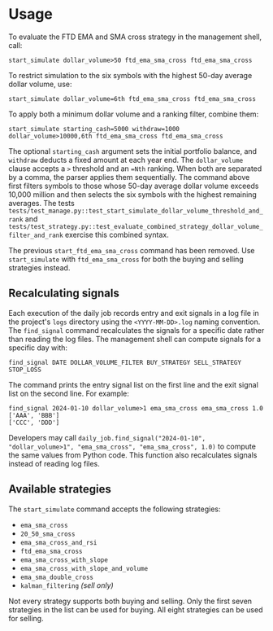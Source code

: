 # Usage

To evaluate the FTD EMA and SMA cross strategy in the management shell, call:

```
start_simulate dollar_volume>50 ftd_ema_sma_cross ftd_ema_sma_cross
```

To restrict simulation to the six symbols with the highest 50-day average dollar
volume, use:

```
start_simulate dollar_volume=6th ftd_ema_sma_cross ftd_ema_sma_cross
```

To apply both a minimum dollar volume and a ranking filter, combine them:

```
start_simulate starting_cash=5000 withdraw=1000 dollar_volume>10000,6th ftd_ema_sma_cross ftd_ema_sma_cross
```

The optional `starting_cash` argument sets the initial portfolio balance, and
`withdraw` deducts a fixed amount at each year end. The `dollar_volume` clause
accepts a `>` threshold and an `=Nth` ranking. When both are separated by a
comma, the parser applies them sequentially. The command above first filters
symbols to those whose 50-day average dollar volume exceeds 10,000 million and
then selects the six symbols with the highest remaining averages. The tests
`tests/test_manage.py::test_start_simulate_dollar_volume_threshold_and_rank` and
`tests/test_strategy.py::test_evaluate_combined_strategy_dollar_volume_filter_and_rank`
exercise this combined syntax.

The previous `start_ftd_ema_sma_cross` command has been removed.
Use `start_simulate` with `ftd_ema_sma_cross` for both the buying and
selling strategies instead.

## Recalculating signals

Each execution of the daily job records entry and exit signals in a log file in
the project's `logs` directory using the `<YYYY-MM-DD>.log` naming convention.
The `find_signal` command recalculates the signals for a specific date rather
than reading the log files. The management shell can compute signals for a
specific day with:

```
find_signal DATE DOLLAR_VOLUME_FILTER BUY_STRATEGY SELL_STRATEGY STOP_LOSS
```

The command prints the entry signal list on the first line and the exit signal
list on the second line. For example:

```
find_signal 2024-01-10 dollar_volume>1 ema_sma_cross ema_sma_cross 1.0
['AAA', 'BBB']
['CCC', 'DDD']
```

Developers may call `daily_job.find_signal("2024-01-10", "dollar_volume>1", "ema_sma_cross", "ema_sma_cross", 1.0)` to compute
the same values from Python code. This function also recalculates signals
instead of reading log files.

## Available strategies

The `start_simulate` command accepts the following strategies:

* `ema_sma_cross`
* `20_50_sma_cross`
* `ema_sma_cross_and_rsi`
* `ftd_ema_sma_cross`
* `ema_sma_cross_with_slope`
* `ema_sma_cross_with_slope_and_volume`
* `ema_sma_double_cross`
* `kalman_filtering` *(sell only)*

Not every strategy supports both buying and selling. Only the first seven
strategies in the list can be used for buying. All eight strategies can be
used for selling.

